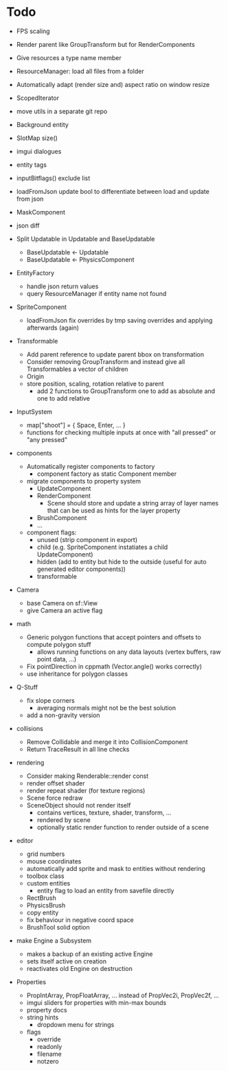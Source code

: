 # Todo

* FPS scaling
* Render parent like GroupTransform but for RenderComponents
* Give resources a type name member
* ResourceManager: load all files from a folder
* Automatically adapt (render size and) aspect ratio on window resize
* ScopedIterator
* move utils in a separate git repo
* Background entity
* SlotMap size()
* imgui dialogues
* entity tags
* inputBitflags() exclude list
* loadFromJson update bool to differentiate between load and update from json
* MaskComponent
* json diff

* Split Updatable in Updatable and BaseUpdatable
  * BaseUpdatable <- Updatable
  * BaseUpdatable <- PhysicsComponent

* EntityFactory
  * handle json return values
  * query ResourceManager if entity name not found

* SpriteComponent
  * loadFromJson fix overrides by tmp saving overrides and applying afterwards (again)

* Transformable
  * Add parent reference to update parent bbox on transformation
  * Consider removing GroupTransform and instead give all Transformables a vector of children
  * Origin
  * store position, scaling, rotation relative to parent
    * add 2 functions to GroupTransform one to add as absolute and one to add relative

* InputSystem
  * map["shoot"] = { Space, Enter, ... }
  * functions for checking multiple inputs at once with "all pressed" or "any pressed"

* components
  * Automatically register components to factory
    * component factory as static Component member
  * migrate components to property system
    * UpdateComponent
    * RenderComponent
      * Scene should store and update a string array of layer names that can be used as hints for the layer property
    * BrushComponent
    * ...
  * component flags:
    * unused (strip component in export)
    * child (e.g. SpriteComponent instatiates a child UpdateComponent)
    * hidden (add to entity but hide to the outside (useful for auto generated editor components))
    * transformable

* Camera
  * base Camera on sf::View
  * give Camera an active flag

* math
  * Generic polygon functions that accept pointers and offsets to compute polygon stuff
    * allows running functions on any data layouts (vertex buffers, raw point data, ...)
  * Fix pointDirection in cppmath (Vector.angle() works correctly)
  * use inheritance for polygon classes

* Q-Stuff
  * fix slope corners
    * averaging normals might not be the best solution
  * add a non-gravity version

* collisions
  * Remove Collidable and merge it into CollisionComponent
  * Return TraceResult in all line checks

* rendering
  * Consider making Renderable::render const
  * render offset shader
  * render repeat shader (for texture regions)
  * Scene force redraw
  * SceneObject should not render itself
    * contains vertices, texture, shader, transform, ...
    * rendered by scene
    * optionally static render function to render outside of a scene

* editor
  * grid numbers
  * mouse coordinates
  * automatically add sprite and mask to entities without rendering
  * toolbox class
  * custom entities
    * entity flag to load an entity from savefile directly
  * RectBrush
  * PhysicsBrush
  * copy entity
  * fix behaviour in negative coord space
  * BrushTool solid option

* make Engine a Subsystem
  * makes a backup of an existing active Engine
  * sets itself active on creation
  * reactivates old Engine on destruction

* Properties
  * PropIntArray, PropFloatArray, ... instead of PropVec2i, PropVec2f, ...
  * imgui sliders for properties with min-max bounds
  * property docs
  * string hints
    * dropdown menu for strings
  * flags
    * override
    * readonly
    * filename
    * notzero


<!--- vim: tabstop=2 shiftwidth=2 --->
